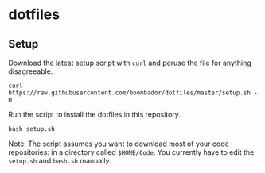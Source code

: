 dotfiles
======

Setup
------

Download the latest setup script with `curl` and peruse the file for anything
disagreeable.

```
curl https://raw.githubusercontent.com/boombador/dotfiles/master/setup.sh -O
```

Run the script to install the dotfiles in this repository. 

```
bash setup.sh
```

Note: The script assumes you want to download most of your code repositories:
in a directory called `$HOME/Code`. You currently have to edit the `setup.sh`
and `bash.sh` manually.
